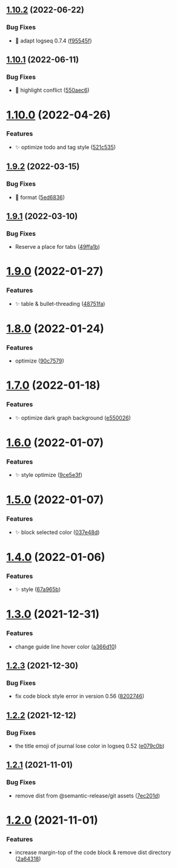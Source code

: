 ## [1.10.2](https://github.com/haydenull/logseq-woz-theme/compare/v1.10.1...v1.10.2) (2022-06-22)


### Bug Fixes

* 🐛 adapt logseq 0.7.4 ([f95545f](https://github.com/haydenull/logseq-woz-theme/commit/f95545f9166d08a8a9eadc8d93e1e519b0c8789b))

## [1.10.1](https://github.com/haydenull/logseq-woz-theme/compare/v1.10.0...v1.10.1) (2022-06-11)


### Bug Fixes

* 🐛 highlight conflict ([550aec6](https://github.com/haydenull/logseq-woz-theme/commit/550aec6e250dc0797b07714854c793e54739915e))

# [1.10.0](https://github.com/haydenull/logseq-woz-theme/compare/v1.9.2...v1.10.0) (2022-04-26)


### Features

* ✨ optimize todo and tag style ([521c535](https://github.com/haydenull/logseq-woz-theme/commit/521c5350bee9ce4873b7344938cf9f704ad11748))

## [1.9.2](https://github.com/haydenull/logseq-woz-theme/compare/v1.9.1...v1.9.2) (2022-03-15)


### Bug Fixes

* 🎨 format ([5ed6836](https://github.com/haydenull/logseq-woz-theme/commit/5ed68365309a628e523c9528ba1a550ee16d362e))

## [1.9.1](https://github.com/haydenull/logseq-woz-theme/compare/v1.9.0...v1.9.1) (2022-03-10)


### Bug Fixes

* Reserve a place for tabs ([49ffa1b](https://github.com/haydenull/logseq-woz-theme/commit/49ffa1b40df6779faaad6bbe5fc15241cbc9d7fa))

# [1.9.0](https://github.com/haydenull/logseq-woz-theme/compare/v1.8.0...v1.9.0) (2022-01-27)


### Features

* ✨ table & bullet-threading ([48751fa](https://github.com/haydenull/logseq-woz-theme/commit/48751fa8c9bd27483658e1fcd1f8c894781c452c))

# [1.8.0](https://github.com/haydenull/logseq-woz-theme/compare/v1.7.0...v1.8.0) (2022-01-24)


### Features

* optimize ([90c7579](https://github.com/haydenull/logseq-woz-theme/commit/90c75794ab408aae8e932ed996be524beffd7d6a))

# [1.7.0](https://github.com/haydenull/logseq-woz-theme/compare/v1.6.0...v1.7.0) (2022-01-18)


### Features

* ✨ optimize dark graph background ([e550026](https://github.com/haydenull/logseq-woz-theme/commit/e550026c96d6b431e0bd644f758db3f435abed0d))

# [1.6.0](https://github.com/haydenull/logseq-woz-theme/compare/v1.5.0...v1.6.0) (2022-01-07)


### Features

* ✨ style optimize ([9ce5e3f](https://github.com/haydenull/logseq-woz-theme/commit/9ce5e3fb56a6356107362c04e451b280bbcb1edb))

# [1.5.0](https://github.com/haydenull/logseq-woz-theme/compare/v1.4.0...v1.5.0) (2022-01-07)


### Features

* ✨ block selected color ([037e48d](https://github.com/haydenull/logseq-woz-theme/commit/037e48d1694fc72f75ee2886d085076a42847a50))

# [1.4.0](https://github.com/haydenull/logseq-woz-theme/compare/v1.3.0...v1.4.0) (2022-01-06)


### Features

* ✨ style ([67a965b](https://github.com/haydenull/logseq-woz-theme/commit/67a965b17f31b911ee7b9b641b9b07267b7a00b1))

# [1.3.0](https://github.com/haydenull/logseq-woz-theme/compare/v1.2.3...v1.3.0) (2021-12-31)


### Features

* change guide line hover color ([a366d10](https://github.com/haydenull/logseq-woz-theme/commit/a366d10c911d5718119ee1fb7e622197d0ad4e99))

## [1.2.3](https://github.com/haydenull/logseq-woz-theme/compare/v1.2.2...v1.2.3) (2021-12-30)


### Bug Fixes

* fix code block style error in version 0.56 ([8202746](https://github.com/haydenull/logseq-woz-theme/commit/8202746c197234d02a60f810513cf6d242f970cf))

## [1.2.2](https://github.com/haydenull/logseq-woz-theme/compare/v1.2.1...v1.2.2) (2021-12-12)


### Bug Fixes

* the title emoji of journal lose color in logseq 0.52 ([e079c0b](https://github.com/haydenull/logseq-woz-theme/commit/e079c0b78b53678243a8a37b33e610558311cf3f))

## [1.2.1](https://github.com/haydenull/logseq-woz-theme/compare/v1.2.0...v1.2.1) (2021-11-01)


### Bug Fixes

* remove dist from @semantic-release/git assets ([7ec201d](https://github.com/haydenull/logseq-woz-theme/commit/7ec201dae92546d9d6df9e51110e2b0a22113642))

# [1.2.0](https://github.com/haydenull/logseq-woz-theme/compare/v1.1.1...v1.2.0) (2021-11-01)


### Features

* increase margin-top of the code block & remove dist directory ([2a64318](https://github.com/haydenull/logseq-woz-theme/commit/2a643188640687c8a6d215eeb0755b0f2c9b5719))
